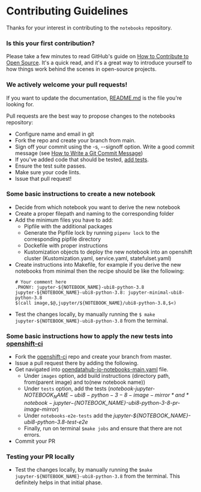 # Contributing Guidelines

Thanks for your interest in contributing to the `notebooks` repository.

### Is this your first contribution?

Please take a few minutes to read GitHub's guide on [How to Contribute to Open Source](https://opensource.guide/how-to-contribute/).
It's a quick read, and it's a great way to introduce yourself to how things work behind the scenes in open-source projects.

### We actively welcome your pull requests!

If you want to update the documentation, [README.md](README.md) is the file you're looking for.

Pull requests are the best way to propose changes to the notebooks repository:

- Configure name and email in git
- Fork the repo and create your branch from main.
- Sign off your commit using the -s, --signoff option. Write a good commit message (see [How to Write a Git Commit Message](https://chris.beams.io/posts/git-commit/))
- If you've added code that should be tested, [add tests](https://github.com/openshift/release/blob/master/ci-operator/config/opendatahub-io/notebooks/opendatahub-io-notebooks-main.yaml).
- Ensure the test suite passes.
- Make sure your code lints.
- Issue that pull request!

### Some basic instructions to create a new notebook

- Decide from which notebook you want to derive the new notebook
- Create a proper filepath and naming to the corresponding folder
- Add the minimum files you have to add:
    - Pipfile with the additional packages
    - Generate the Pipfile lock by running `pipenv lock` to the corresponding pipfile directory
    - Dockefile with proper instructions
    - Kustomization objects to deploy the new notebook into an openshift cluster (Kustomization.yaml, service.yaml, statefulset.yaml)
- Create instructions into Makefile, for example if you derive the new notebooks from minimal then the recipe should be like the following:
    ```
    # Your comment here
    .PHONY: jupyter-${NOTEBOOK_NAME}-ubi8-python-3.8
    jupyter-${NOTEBOOK_NAME}-ubi8-python-3.8: jupyter-minimal-ubi8-python-3.8
	$(call image,$@,jupyter/${NOTEBOOK_NAME}/ubi8-python-3.8,$<)
    ```
- Test the changes locally, by manually running the `$ make jupyter-${NOTEBOOK_NAME}-ubi8-python-3.8` from the terminal.


### Some basic instructions how to apply the new tests into [openshift-ci](https://github.com/openshift/release)

- Fork the [openshift-ci](https://github.com/openshift/release) repo and create your branch from master.
- Issue a pull request there by adding the following.
- Get navigated into [opendatahub-io-notebooks-main.yaml](https://github.com/openshift/release/blob/master/ci-operator/config/opendatahub-io/notebooks/opendatahub-io-notebooks-main.yaml) file.
  - Under `images` option, add build instructions (directory path, from(parent image) and to(new notebook name))
  - Under `tests` option, add the tests (*notebook-jupyter-${NOTEBOOK_NAME}-ubi8-python-3-8-image-mirror* and *notebook-jupyter-${NOTEBOOK_NAME}-ubi8-python-3-8-pr-image-mirror*)
  - Under `notebooks-e2e-tests` add the *jupyter-${NOTEBOOK_NAME}-ubi8-python-3.8-test-e2e*
  - Finally, run on terminal `$make jobs` and ensure that there are not errors.
- Commit your PR


### Testing your PR locally

- Test the changes locally, by manually running the `$make jupyter-${NOTEBOOK_NAME}-ubi8-python-3.8` from the terminal. This definitely helps in that initial phase.
